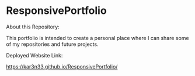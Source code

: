 # ResponsivePortfolio
About this Repository:

This portfolio is intended to create a personal place where I can share some of my repositories and future projects. 

Deployed Website Link:

https://kar3n33.github.io/ResponsivePortfolio/

